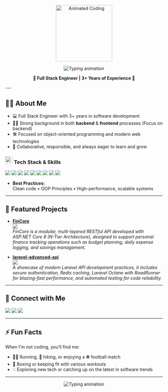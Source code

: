 <p align="center">
  <img src="https://media.giphy.com/media/qgQUggAC3Pfv687qPC/giphy.gif" alt="Animated Coding" height="180">
</p>

<p align="center">
  <img src="https://readme-typing-svg.demolab.com?font=Fira+Code&weight=700&size=30&pause=1000&color=003140&center=true&vCenter=true&width=900&lines=Hey%2C+I'm+Kaan+U%C3%A7arc%C4%B1+%F0%9F%91%8B;Full-Stack+Developer+%7C+Laravel+.NET+Core+React;Turning+ideas+into+impactful+apps" alt="Typing animation"/>
</p>


<p align="center">
  <b>🚀 Full Stack Engineer | 3+ Years of Experience 🚀</b>
</p>
---

## 👨‍💻 About Me

- 💻 Full Stack Engineer with 3+ years in software development
- 🧑‍💼 Strong background in both  **backend** & **frontend** processes (Focus on backend)
- 🛠️ Focused on object-oriented programming and modern web technologies
- 🤝 Collaborative, responsible, and always eager to learn and grow

### <img src="https://media.giphy.com/media/XAxylRMCdpbEWUAvr8/giphy.gif" width="24"> Tech Stack & Skills

<p>
  <img src="https://img.shields.io/badge/PHP-777BB4?style=for-the-badge&logo=php&logoColor=white"/>
  <img src="https://img.shields.io/badge/Laravel-E74430?style=for-the-badge&logo=laravel&logoColor=white"/>
  <img src="https://img.shields.io/badge/.NET_Core-512BD4?style=for-the-badge&logo=dotnet&logoColor=white"/>
  <img src="https://img.shields.io/badge/JavaScript-F7DF1E?style=for-the-badge&logo=javascript&logoColor=black"/>
  <img src="https://img.shields.io/badge/React-20232A?style=for-the-badge&logo=react&logoColor=61DAFB"/>
  <img src="https://img.shields.io/badge/MySQL-4479A1?style=for-the-badge&logo=mysql&logoColor=white"/>
  <img src="https://img.shields.io/badge/MSSQL-CC2927?style=for-the-badge&logo=microsoftsqlserver&logoColor=white"/>
  <img src="https://img.shields.io/badge/HTML5-E34F26?style=for-the-badge&logo=html5&logoColor=white"/>
  <img src="https://img.shields.io/badge/CSS3-1572B6?style=for-the-badge&logo=css3&logoColor=white"/>
</p>

- **Best Practices:**  
  Clean code • OOP Principles • High-performance, scalable systems

---

## 🌟 Featured Projects

- [**FinCore**](https://github.com/kaanucarci/FinCore)  
  <img src="https://img.shields.io/badge/ASP.NET_Core-512BD4?style=flat-square&logo=dotnet&logoColor=white"/>  
  <em>FinCore is a modular, multi-layered RESTful API developed with ASP.NET Core 8 (N-Tier Architecture), designed to support personal finance tracking operations such as budget planning, daily expense logging, and savings management.</em>

- [**laravel-advanced-api**](https://github.com/kaanucarci/laravel-advanced-api)  
  <img src="https://img.shields.io/badge/Laravel-E74430?style=flat-square&logo=laravel&logoColor=white"/>  
  <em>A showcase of modern Laravel API development practices, it includes secure authentication, Redis caching, Laravel Octane with RoadRunner for blazing-fast performance, and automated testing for code reliability.</em>

---

## 🔗 Connect with Me

<p>
  <a href="https://www.linkedin.com/in/kaanucarci/"><img src="https://img.shields.io/badge/LinkedIn-0077B5?style=for-the-badge&logo=linkedin&logoColor=white"/></a>
  <a href="https://x.com/KaanUcarci"><img src="https://img.shields.io/badge/X(Twitter)-000000?style=for-the-badge&logo=x&logoColor=white"/></a>
  <a href="https://leetcode.com/u/kaanucarci/"><img src="https://img.shields.io/badge/LeetCode-FFA116?style=for-the-badge&logo=leetcode&logoColor=black"/></a>
</p>

---

## ⚡ Fun Facts


When I'm not coding, you’ll find me:
- 🏃‍♂️ Running, 🥾 hiking, or enjoying a ⚽ football match
- 🥊 Boxing or keeping fit with various workouts
- 💡 Exploring new tech or catching up on the latest in software trends

---

<p align="center">
  <img src="https://readme-typing-svg.demolab.com?font=Fira+Code&weight=700&size=30&pause=1000&color=003140&center=true&vCenter=true&width=900&lines=Let's+Code+Together!" alt="Typing animation"/>
</p>

